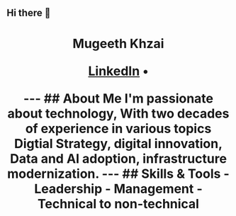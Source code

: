 ## Hi there 👋

<!--
**mugeeth/Mugeeth** is a ✨ _special_ ✨ repository because its `README.md` (this file) appears on your GitHub profile.

Here are some ideas to get you started:

- 🔭 I’m currently working digital startegiest 
- 🌱 I’m currently learning Data Analytics and AI
- 👯 I’m looking to collaborate on AI and Data Analyitcs 
- 🤔 I’m looking for help with new trending technology and 
- 💬 Ask me about ... technology trends 
- 📫 How to reach me: https://www.linkedin.com/in/mugeeth/ 

-->



<h1 align="center"> Mugeeth Khzai
<p align="center">
 <a href="https://www.linkedin.com/in/mugeeth/">LinkedIn</a> •
</p>
---
## About Me
I'm passionate about technology,  With two decades of experience in various topics Digtial Strategy, digital innovation, Data and AI adoption, infrastructure modernization.
---
## Skills & Tools
- Leadership
- Management
- Technical to non-technical

```markdown
